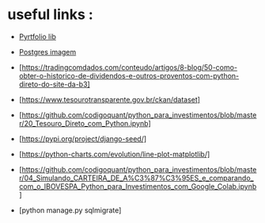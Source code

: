 # useful links :

- [Pyrtfolio lib](https://github.com/alvarobartt/pyrtfolio)

- [Postgres imagem](https://github.com/khezen/compose-postgres/tree/master)


- [https://tradingcomdados.com/conteudo/artigos/8-blog/50-como-obter-o-historico-de-dividendos-e-outros-proventos-com-python-direto-do-site-da-b3]


- [https://www.tesourotransparente.gov.br/ckan/dataset]

- [https://github.com/codigoquant/python_para_investimentos/blob/master/20_Tesouro_Direto_com_Python.ipynb]

- [https://pypi.org/project/django-seed/]

- [https://python-charts.com/evolution/line-plot-matplotlib/]

- [https://github.com/codigoquant/python_para_investimentos/blob/master/04_Simulando_CARTEIRA_DE_A%C3%87%C3%95ES_e_comparando_com_o_IBOVESPA_Python_para_Investimentos_com_Google_Colab.ipynb]

- [python manage.py sqlmigrate]
